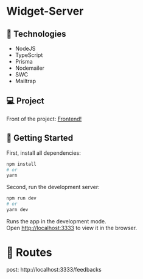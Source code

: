 # Widget-Server

## :satellite: Technologies

<ul>
  <li>NodeJS</li>
  <li>TypeScript</li>
  <li>Prisma</li>
  <li>Nodemailer</li>
  <li>SWC</li>
  <li>Mailtrap</li>
</ul>


## :computer: Project

<p>
  Front of the project: <a href="https://github.com/rodolfomariano/Widget" target="_blank">Frontend!</a>
</p>

## :rocket: Getting Started

First, install all dependencies:

```bash
npm install
# or
yarn
```

Second, run the development server:

```bash
npm run dev
# or
yarn dev
```


Runs the app in the development mode.\
Open [http://localhost:3333](http://localhost:3333) to view it in the browser.

# :twisted_rightwards_arrows: Routes

post: http://localhost:3333/feedbacks
